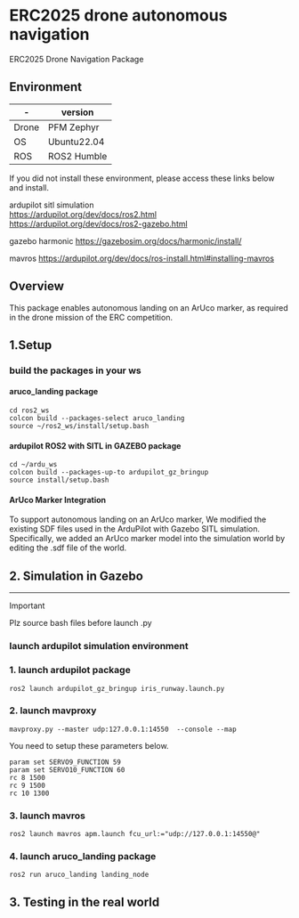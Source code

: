 # ERC2025 drone autonomous navigation
ERC2025 Drone Navigation Package

## Environment

| - | version |
|------|------------|
| Drone | PFM Zephyr |
| OS  | Ubuntu22.04 |
| ROS | ROS2 Humble |

If you did not install these environment, please access these links below and install. 

ardupilot sitl simulation \
https://ardupilot.org/dev/docs/ros2.html 
https://ardupilot.org/dev/docs/ros2-gazebo.html 

gazebo harmonic 
https://gazebosim.org/docs/harmonic/install/ 

mavros
https://ardupilot.org/dev/docs/ros-install.html#installing-mavros 

## Overview
This package enables autonomous landing on an ArUco marker, as required in the drone mission of the ERC competition.

## 1.Setup
### build the packages in your ws
#### aruco_landing package
```
cd ros2_ws
colcon build --packages-select aruco_landing
source ~/ros2_ws/install/setup.bash
```
#### ardupilot ROS2 with SITL in GAZEBO package
```
cd ~/ardu_ws
colcon build --packages-up-to ardupilot_gz_bringup
source install/setup.bash
```
#### ArUco Marker Integration
To support autonomous landing on an ArUco marker, We modified the existing SDF files used in the ArduPilot with Gazebo SITL simulation. Specifically, we added an ArUco marker model into the simulation world by editing the .sdf file of the world.

## 2. Simulation in Gazebo
---
> [!IMPORTANT]
> Plz source bash files before launch .py

### launch ardupilot simulation environment

### 1. launch ardupilot package
```
ros2 launch ardupilot_gz_bringup iris_runway.launch.py
```
### 2. launch mavproxy
```
mavproxy.py --master udp:127.0.0.1:14550  --console --map
```
You need to setup these parameters below.
```
param set SERVO9_FUNCTION 59
param set SERVO10_FUNCTION 60
rc 8 1500
rc 9 1500
rc 10 1300
```

### 3. launch mavros
```
ros2 launch mavros apm.launch fcu_url:="udp://127.0.0.1:14550@"
```

### 4. launch aruco_landing package
```
ros2 run aruco_landing landing_node
```

## 3. Testing in the real world

###
